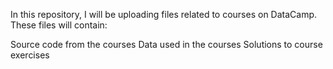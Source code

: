 In this repository, I will be uploading files related to courses on DataCamp. These files will contain:

Source code from the courses
Data used in the courses
Solutions to course exercises
